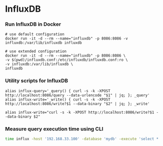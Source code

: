 # InfluxDB

### Run InfluxDB in Docker

```
# use default configuration
docker run -it -d --rm --name="influxdb" -p 8086:8086 -v influxdb:/var/lib/influxdb influxdb
```

```
# use extended configuration
docker run -it -d --rm --name="influxdb" -p 8086:8086 \
-v $(pwd)/influxdb.conf:/etc/influxdb/influxdb.conf:ro \
-v influxdb:/var/lib/influxdb \
influxdb
```

### Utility scripts for InfluxDB

```
alias influx-query='_query() { curl -s -k -XPOST http://localhost:8086/query --data-urlencode "$1" | jq; }; _query'
alias influx-write='_write() { curl -s -k -XPOST http://localhost:8086/write?$1 --data-binary "$2" | jq; }; _write'
```




```
alias influx-write="curl -s -k -XPOST http://localhost:8086/write?$1 --data-binary $2"
```

### Measure query execution time using CLI

```bash
time influx -host '192.168.33.100' -database 'mydb' -execute 'select * from memory_stats LIMIT 100'
```

